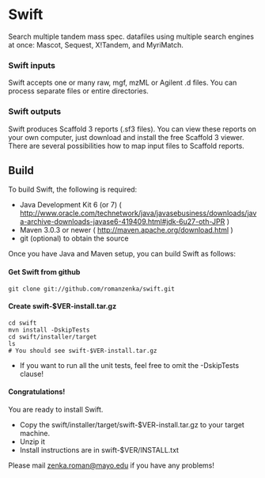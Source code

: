 Swift
=====

Search multiple tandem mass spec. datafiles using multiple search engines at once: Mascot, Sequest, X!Tandem, and MyriMatch.

### Swift inputs

Swift accepts one or many raw, mgf, mzML or Agilent .d files. You can process separate files or entire directories.

### Swift outputs

Swift produces Scaffold 3 reports (.sf3 files). You can view these reports on your own computer, just download and install the free Scaffold 3 viewer. There are several possibilities how to map input files to Scaffold reports. 

Build
-----

To build Swift, the following is required:

* Java Development Kit 6 (or 7) ( http://www.oracle.com/technetwork/java/javasebusiness/downloads/java-archive-downloads-javase6-419409.html#jdk-6u27-oth-JPR )
* Maven 3.0.3 or newer ( http://maven.apache.org/download.html )
* git (optional) to obtain the source

Once you have Java and Maven setup, you can build Swift as follows:

#### Get Swift from github

	git clone git://github.com/romanzenka/swift.git

#### Create swift-$VER-install.tar.gz

	cd swift
	mvn install -DskipTests
	cd swift/installer/target
	ls
	# You should see swift-$VER-install.tar.gz

* If you want to run all the unit tests, feel free to omit the -DskipTests clause!


#### Congratulations!

You are ready to install Swift.

* Copy the swift/installer/target/swift-$VER-install.tar.gz to your target machine.
* Unzip it
* Install instructions are in
	swift-$VER/INSTALL.txt

Please mail zenka.roman@mayo.edu if you have any problems!